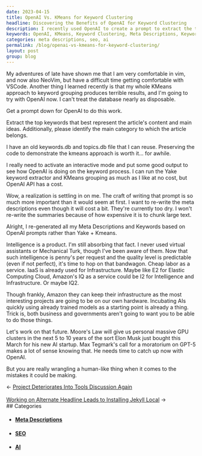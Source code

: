 ```yaml
---
date: 2023-04-15
title: OpenAI Vs. KMeans for Keyword Clustering
headline: Discovering the Benefits of OpenAI for Keyword Clustering
description: I recently used OpenAI to create a prompt to extract the top keywords and main category for my article. Using my old keywords.db and topics.db files, I re-generated my Meta Descriptions and Keywords based on OpenAI prompts. I discovered that intelligence is a product, and I'm excited to share the results of my experiment with you!
keywords: OpenAI, KMeans, Keyword Clustering, Meta Descriptions, Keywords, Intelligence, Product, Experiment, Results, Category, Topics, Files
categories: meta descriptions, seo, ai
permalink: /blog/openai-vs-kmeans-for-keyword-clustering/
layout: post
group: blog
---
```



My adventures of late have shown me that I am very comfortable in vim, and now
also NeoVim, but have a difficult time getting comfortable with VSCode. Another
thing I learned recently is that my whole KMeans approach to keyword grouping
produces terrible results, and I'm going to try with OpenAI now. I can't treat
the database nearly as disposable.

Get a prompt down for OpenAI to do this work.

Extract the top keywords that best represent the article's content and main
ideas. Additionally, please identify the main category to which the article
belongs.

I have an old keywords.db and topics.db file that I can reuse. Preserving the
code to demonstrate the kmeans approach is worth it... for awhile.

I really need to activate an interactive mode and put some good output to see
how OpenAI is doing on the keyword process. I can run the Yake keyword
extractor and KMeans grouping as much as I like at no cost, but OpenAI API has
a cost.

Wow, a realization is settling in on me. The craft of writing that prompt is so
much more important than it would seem at first. I want to re-write the meta
descriptions even though it will cost a bit. They're currently too dry. I won't
re-write the summaries because of how expensive it is to chunk large text.

Alright, I re-generated all my Meta Descriptions and Keywords based on OpenAI
prompts rather than Yake + Kmeans.

Intelligence is a product. I'm still absorbing that fact. I never used virtual
assistants or Mechanical Turk, though I've been aware of them. Now that such
intelligence is penny's per request and the quality level is predictable (even
if not perfect), it's time to hop on that bandwagon. Cheap labor as a service.
IaaS is already used for Infrastructure. Maybe like E2 for Elastic Computing
Cloud, Amazon's IQ as a service could be I2 for Intelligence and
Infrastructure. Or maybe IQ2.

Though frankly, Amazon they can keep their infrastructure as the most
interesting projects are going to be on our own hardware. Incubating AIs
quickly using already trained models as a starting point is already a thing.
Trick is, both business and governments aren't going to want you to be able to
do those things.

Let's work on that future. Moore's Law will give us personal massive GPU
clusters in the next 5 to 10 years of the sort Elon Musk just bought this March
for his new AI startup. Max Tegmark's call for a moratorium on GPT-5 makes a
lot of sense knowing that. He needs time to catch up now with OpenAI.

But you are really wrangling a human-like thing when it comes to the mistakes
it could be making.


<div class="arrow-links"><div class="post-nav-prev"><span class="arrow">&larr;&nbsp;</span><a href="/blog/project-deteriorates-into-tools-discussion-again/">Project Deteriorates Into Tools Discussion Again</a></div> &nbsp; <div class="post-nav-next"><a href="/blog/working-on-alternate-headline-leads-to-installing-jekyll-local/">Working on Alternate Headline Leads to Installing Jekyll Local</a><span class="arrow">&nbsp;&rarr;</span></div></div>
## Categories

<ul>
<li><h4><a href='/meta-descriptions/'>Meta Descriptions</a></h4></li>
<li><h4><a href='/seo/'>SEO</a></h4></li>
<li><h4><a href='/ai/'>AI</a></h4></li></ul>